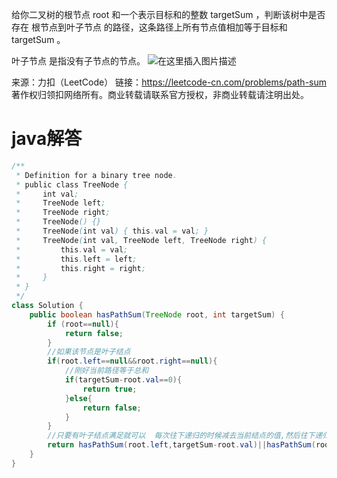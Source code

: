 ﻿给你二叉树的根节点 root 和一个表示目标和的整数 targetSum ，判断该树中是否存在 根节点到叶子节点 的路径，这条路径上所有节点值相加等于目标和 targetSum 。

叶子节点 是指没有子节点的节点。
![在这里插入图片描述](https://img-blog.csdnimg.cn/20210426104718633.jpg?x-oss-process=image/watermark,type_ZmFuZ3poZW5naGVpdGk,shadow_10,text_aHR0cHM6Ly9ibG9nLmNzZG4ubmV0L21vZ2JveA==,size_16,color_FFFFFF,t_70#pic_center)

来源：力扣（LeetCode）
链接：https://leetcode-cn.com/problems/path-sum
著作权归领扣网络所有。商业转载请联系官方授权，非商业转载请注明出处。

# java解答
```java
/**
 * Definition for a binary tree node.
 * public class TreeNode {
 *     int val;
 *     TreeNode left;
 *     TreeNode right;
 *     TreeNode() {}
 *     TreeNode(int val) { this.val = val; }
 *     TreeNode(int val, TreeNode left, TreeNode right) {
 *         this.val = val;
 *         this.left = left;
 *         this.right = right;
 *     }
 * }
 */
class Solution {
    public boolean hasPathSum(TreeNode root, int targetSum) {
        if (root==null){
            return false;
        }
        //如果该节点是叶子结点
        if(root.left==null&&root.right==null){
            //刚好当前路径等于总和
            if(targetSum-root.val==0){
                return true;
            }else{
                return false;
            }
        }
        //只要有叶子结点满足就可以  每次往下递归的时候减去当前结点的值,然后往下递归
        return hasPathSum(root.left,targetSum-root.val)||hasPathSum(root.right,targetSum-root.val);
    }
}
```
